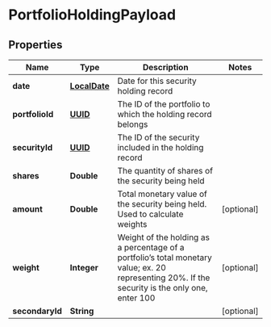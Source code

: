 
# PortfolioHoldingPayload

## Properties
Name | Type | Description | Notes
------------ | ------------- | ------------- | -------------
**date** | [**LocalDate**](LocalDate.md) | Date for this security holding record | 
**portfolioId** | [**UUID**](UUID.md) | The ID of the portfolio to which the holding record belongs | 
**securityId** | [**UUID**](UUID.md) | The ID of the security included in the holding record | 
**shares** | **Double** | The quantity of shares of the security being held | 
**amount** | **Double** | Total monetary value of the security being held. Used to calculate weights |  [optional]
**weight** | **Integer** | Weight of the holding as a percentage of a portfolio’s total monetary value; ex. 20 representing 20%. If the security is the only one, enter 100 |  [optional]
**secondaryId** | **String** |  |  [optional]



